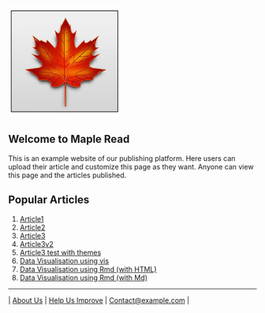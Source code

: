 ![logo](/src/images/images.jfif)
## Welcome to Maple Read

This is an example website of our publishing platform. Here users can upload their article and customize this page as they want. Anyone can view this page and the articles published.

## Popular Articles

1. [Article1](src/articles/article1.md)
2. [Article2](src/articles/article2.md)
3. [Article3](src/articles/article3.html)
4. [Article3v2](src/articles/article3.md)
5. [Article3 test with themes](src/articles/article3v3.md)
6. [Data Visualisation using vis](src/articles/dataVisualiseTest.md)
7. [Data Visualisation using Rmd (with HTML)](src/articles/dataVisualiseWithRmd.html)
8. [Data Visualisation using Rmd (with Md)](src/articles/dataVisualiseWithRmd.md)


___
| [About Us](index.md)        | [Help Us Improve](index.md)    | <Contact@example.com>       |
